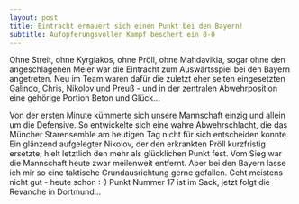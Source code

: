 ```yaml
---
layout: post
title: Eintracht ermauert sich einen Punkt bei den Bayern!
subtitle: Aufopferungsvoller Kampf beschert ein 0-0
---
```


Ohne Streit, ohne Kyrgiakos, ohne Pröll, ohne Mahdavikia, sogar ohne den angeschlagenen Meier war die Eintracht zum Auswärtsspiel bei den Bayern angetreten. Neu im Team waren dafür die zuletzt eher selten eingesetzten Galindo, Chris, Nikolov und Preuß - und in der zentralen Abwehrposition eine gehörige Portion Beton und Glück...

Von der ersten Minute kümmerte sich unsere Mannschaft einzig und allein um die Defensive. So entwickelte sich eine wahre Abwehrschlacht, die das Müncher Starensemble am heutigen Tag nicht für sich entscheiden konnte. Ein glänzend aufgelegter Nikolov, der den erkrankten Pröll kurzfristig ersetzte, hielt letztlich den mehr als glücklichen Punkt fest. Vom Sieg war die Mannschaft heute zwar meilenweit entfernt. Aber bei den Bayern lasse ich mir so eine taktische Grundausrichtung gerne gefallen. Geht meistens nicht gut - heute schon :-) Punkt Nummer 17 ist im Sack, jetzt folgt die Revanche in Dortmund...
